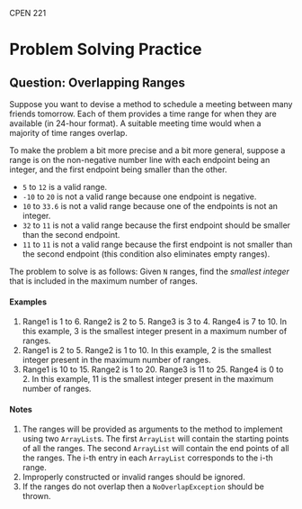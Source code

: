 CPEN 221

Problem Solving Practice
=========

## Question: Overlapping Ranges

Suppose you want to devise a method to schedule a meeting between many friends tomorrow. Each of them provides a time range for when they are available (in 24-hour format). A suitable meeting time would when a majority of time ranges overlap.

To make the problem a bit more precise and a bit more general, suppose a range is on the non-negative number line with each endpoint being an integer, and the first endpoint being smaller than the other. 

+ `5` to `12` is a valid range. 
+ `-10` to `20` is not a valid range because one endpoint is negative. 
+ `10` to `33.6` is not a valid range because one of the endpoints is not an integer. 
+ `32` to `11` is not a valid range because the first endpoint should be smaller than the second endpoint.
+ `11` to `11` is not a valid range because the first endpoint is not smaller than the second endpoint (this condition also eliminates empty ranges).

The problem to solve is as follows: Given `N` ranges, find the *smallest integer* that is included in the maximum number of ranges.

#### Examples

1. Range1 is 1 to 6. Range2 is 2 to 5. Range3 is 3 to 4. Range4 is 7 to 10. In this example, 3 is the smallest integer present in a maximum number of ranges.
1. Range1 is 2 to 5. Range2 is 1 to 10. In this example, 2 is the smallest integer present in the maximum number of ranges.
1. Range1 is 10 to 15. Range2 is 1 to 20. Range3 is 11 to 25. Range4 is 0 to 2. In this example, 11 is the smallest integer present in the maximum number of ranges.

#### Notes

1. The ranges will be provided as arguments to the method to implement using two `ArrayList`s. The first `ArrayList` will contain the starting points of all the ranges. The second `ArrayList` will contain the end points of all the ranges. The i-th entry in each `ArrayList` corresponds to the i-th range.
1. Improperly constructed or invalid ranges should be ignored.
1. If the ranges do not overlap then a `NoOverlapException` should be thrown.